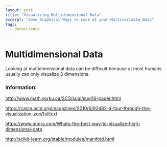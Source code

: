 ```yaml
---
layout: post
title: "Visualizing Multidimensional Data"
excerpt: "Some Graphical Ways to Look at your Multivariable Data"
tags:
  - datascience
---
```


# Multidimensional Data

Looking at multidimensional data can be difficult because at most humans usually can only visualize 3 dimensions.

### Information:

http://www.math.yorku.ca/SCS/sugi/sugi16-paper.html

https://cacm.acm.org/magazines/2010/6/92482-a-tour-through-the-visualization-zoo/fulltext

https://www.quora.com/Whats-the-best-way-to-visualize-high-dimensional-data

http://scikit-learn.org/stable/modules/manifold.html
